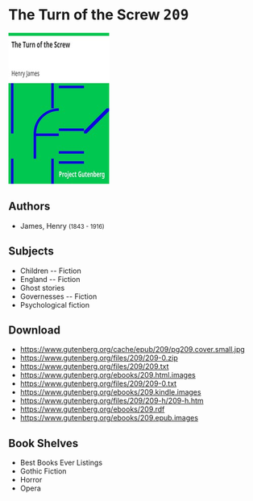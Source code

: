 # The Turn of the Screw <kbd>209</kbd>

![](./cover.medium.jpg "")

## Authors


 - James, Henry <small>(1843 - 1916)</small>

## Subjects


 - Children -- Fiction
 - England -- Fiction
 - Ghost stories
 - Governesses -- Fiction
 - Psychological fiction

## Download


 - https://www.gutenberg.org/cache/epub/209/pg209.cover.small.jpg
 - https://www.gutenberg.org/files/209/209-0.zip
 - https://www.gutenberg.org/files/209/209.txt
 - https://www.gutenberg.org/ebooks/209.html.images
 - https://www.gutenberg.org/files/209/209-0.txt
 - https://www.gutenberg.org/ebooks/209.kindle.images
 - https://www.gutenberg.org/files/209/209-h/209-h.htm
 - https://www.gutenberg.org/ebooks/209.rdf
 - https://www.gutenberg.org/ebooks/209.epub.images

## Book Shelves


 - Best Books Ever Listings
 - Gothic Fiction
 - Horror
 - Opera
